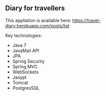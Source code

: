 ## Diary for travellers
This appliation is available here: https://travel-diary.herokuapp.com/posts/list

Key technologies:
* Java 7
* JavaMail API
* JPA
* Spring Security
* Spring MVC
* WebSockets
* Jasypt
* Tomcat
* PostgresSQL

